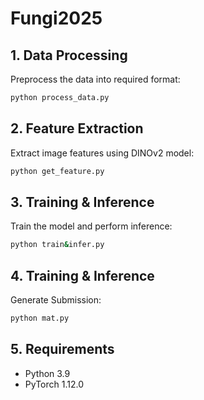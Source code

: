 # Fungi2025

## 1. Data Processing
Preprocess the data into required format:
```bash
python process_data.py
```

## 2. Feature Extraction
Extract image features using DINOv2 model:
```bash
python get_feature.py
```

## 3. Training & Inference
Train the model and perform inference:
```bash
python train&infer.py
```

## 4. Training & Inference
 Generate Submission:
```bash
python mat.py
```

## 5. Requirements
- Python 3.9
- PyTorch 1.12.0

